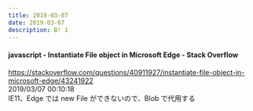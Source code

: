 ```yaml
---
title: 2019-03-07
date: 2019-03-07
description: B! 1
---
```


#### javascript - Instantiate File object in Microsoft Edge - Stack Overflow
https://stackoverflow.com/questions/40911927/instantiate-file-object-in-microsoft-edge/43241922<br>
2019/03/07 00:10:18<br>
IE11、Edge では new File ができないので、Blob で代用する


